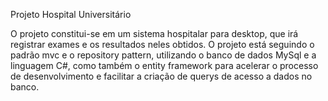 Projeto Hospital Universitário

O projeto constitui-se em um sistema hospitalar para desktop, que irá registrar exames e os resultados neles obtidos. 
O projeto está seguindo o padrão mvc e o repository pattern, utilizando o banco de dados MySql e a linguagem C#, 
como também o entity framework para acelerar o processo de desenvolvimento e facilitar a criação de querys de acesso a dados no banco. 
